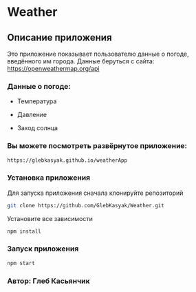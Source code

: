 ﻿#  Weather

## Описание приложения

Это приложение показывает пользователю данные о погоде, введённого им города.
Данные беруться с сайта: https://openweathermap.org/api

### Данные о погоде:

 - Температура

 - Давление

 - Заход солнца

### Вы можете посмотреть развёрнутое приложение:
 
```sh
https://glebkasyak.github.io/weatherApp
```

### Установка приложения

Для запуска приложения сначала клонируйте репозиторий

```sh
git clone https://github.com/GlebKasyak/Weather.git
```

Установите все зависимости

```sh
npm install
```

### Запуск приложения

```sh
npm start
```

### Автор: Глеб Касьянчик

